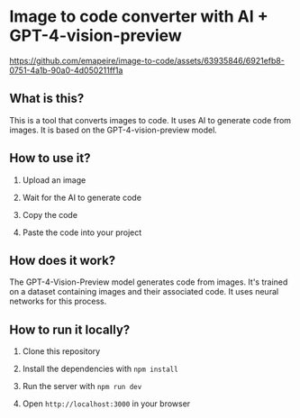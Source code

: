 # Image to code converter with AI + GPT-4-vision-preview

https://github.com/emapeire/image-to-code/assets/63935846/6921efb8-0751-4a1b-90a0-4d050211ff1a

## What is this?

This is a tool that converts images to code. It uses AI to generate code from images. It is based on the GPT-4-vision-preview model.

## How to use it?

1. Upload an image

2. Wait for the AI to generate code

3. Copy the code

4. Paste the code into your project

## How does it work?

The GPT-4-Vision-Preview model generates code from images. It's trained on a dataset containing images and their associated code. It uses neural networks for this process.

## How to run it locally?

1. Clone this repository

2. Install the dependencies with `npm install`

3. Run the server with `npm run dev`

4. Open `http://localhost:3000` in your browser
